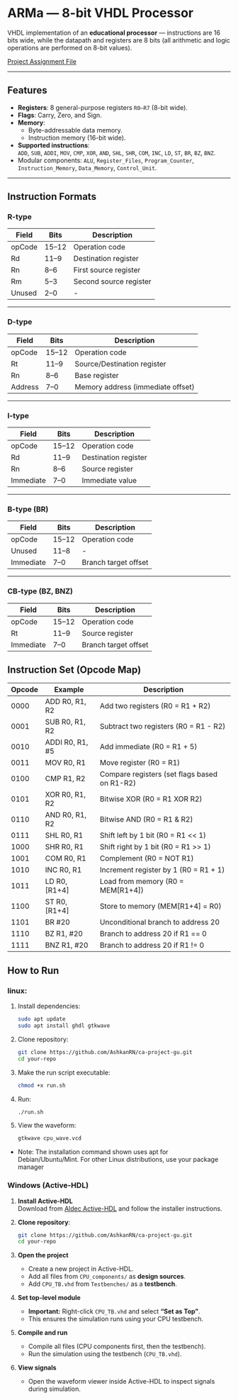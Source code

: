 # ARMa — 8-bit VHDL Processor

VHDL implementation of an **educational processor** — instructions are 16 bits wide, while the datapath and registers are 8 bits (all arithmetic and logic operations are performed on 8-bit values).
 

[Project Assignment File](https://github.com/AshkanRN/ca-project-gu/releases/download/dl/ProjectCA14032.pdf) 

---

## Features
- **Registers**: 8 general-purpose registers `R0–R7` (8-bit wide).  
- **Flags**: Carry, Zero, and Sign.  
- **Memory**:  
  - Byte-addressable data memory.  
  - Instruction memory (16-bit wide).  
- **Supported instructions**:  
  `ADD`, `SUB`, `ADDI`, `MOV`, `CMP`, `XOR`, `AND`, `SHL`, `SHR`, `COM`, `INC`, `LD`, `ST`, `BR`, `BZ`, `BNZ`.  
- Modular components: `ALU`, `Register_Files`, `Program_Counter`, `Instruction_Memory`, `Data_Memory`, `Control_Unit`.

---

## Instruction Formats

### R-type
| Field   | Bits   | Description            |
|---------|--------|------------------------|
| opCode  | 15–12  | Operation code         |
| Rd      | 11–9   | Destination register   |
| Rn      | 8–6    | First source register  |
| Rm      | 5–3    | Second source register |
| Unused  | 2–0    | -                      |

---

### D-type
| Field   | Bits   | Description                        |
|---------|--------|------------------------------------|
| opCode  | 15–12  | Operation code                     |
| Rt      | 11–9   | Source/Destination register        |
| Rn      | 8–6    | Base register                      |
| Address | 7–0    | Memory address (immediate offset)  |

---

### I-type
| Field      | Bits   | Description             |
|------------|--------|-------------------------|
| opCode     | 15–12  | Operation code          |
| Rd         | 11–9   | Destination register    |
| Rn         | 8–6    | Source register         |
| Immediate  | 7–0    | Immediate value         |

---

### B-type (BR)
| Field     | Bits   | Description            |
|-----------|--------|------------------------|
| opCode    | 15–12  | Operation code         |
| Unused    | 11–8   | -                      |
| Immediate | 7–0    | Branch target offset   |

---

### CB-type (BZ, BNZ)
| Field     | Bits   | Description            |
|-----------|--------|------------------------|
| opCode    | 15–12  | Operation code         |
| Rt        | 11–9   | Source register        |
| Immediate | 7–0    | Branch target offset   |



## Instruction Set (Opcode Map)

| Opcode | Example            | Description                                |
|--------|--------------------|--------------------------------------------|
| 0000   | ADD R0, R1, R2     | Add two registers (R0 = R1 + R2)           |
| 0001   | SUB R0, R1, R2     | Subtract two registers (R0 = R1 - R2)      |
| 0010   | ADDI R0, R1, #5    | Add immediate (R0 = R1 + 5)                |
| 0011   | MOV R0, R1         | Move register (R0 = R1)                    |
| 0100   | CMP R1, R2         | Compare registers (set flags based on R1-R2) |
| 0101   | XOR R0, R1, R2     | Bitwise XOR (R0 = R1 XOR R2)                 |
| 0110   | AND R0, R1, R2     | Bitwise AND (R0 = R1 & R2)                 |
| 0111   | SHL R0, R1         | Shift left by 1 bit (R0 = R1 << 1)         |
| 1000   | SHR R0, R1         | Shift right by 1 bit (R0 = R1 >> 1)        |
| 1001   | COM R0, R1         | Complement (R0 = NOT R1)                   |
| 1010   | INC R0, R1         | Increment register by 1 (R0 = R1 + 1)      |
| 1011   | LD R0, [R1+4]      | Load from memory (R0 = MEM[R1+4])          |
| 1100   | ST R0, [R1+4]      | Store to memory (MEM[R1+4] = R0)           |
| 1101   | BR #20             | Unconditional branch to address 20         |
| 1110   | BZ R1, #20         | Branch to address 20 if R1 == 0            |
| 1111   | BNZ R1, #20        | Branch to address 20 if R1 != 0            |




## How to Run

### linux:



1. Install dependencies:

   ```bash
   sudo apt update
   sudo apt install ghdl gtkwave
   ```

2. Clone repository:

   ```bash
   git clone https://github.com/AshkanRN/ca-project-gu.git
   cd your-repo
   ```

3. Make the run script executable:

   ```bash
   chmod +x run.sh
   ```

4. Run:

   ```bash
   ./run.sh
   ```

5. View the waveform:
   ```bash
   gtkwave cpu_wave.vcd
   ```

  
 - Note: The installation command shown uses apt for Debian/Ubuntu/Mint. For other Linux distributions, use your package manager


### Windows (Active-HDL)

1. **Install Active-HDL**  
   Download from [Aldec Active-HDL](https://www.aldec.com/en/products/fpga_simulation/active_hdl_student) and follow the installer instructions.

3. **Clone repository**:

   ```bash
   git clone https://github.com/AshkanRN/ca-project-gu.git
   cd your-repo
   ```

4. **Open the project**  
   - Create a new project in Active-HDL.  
   - Add all files from `CPU_components/` as **design sources**.  
   - Add `CPU_TB.vhd` from `Testbenches/` as a **testbench**.

5. **Set top-level module**  
   - **Important:** Right-click `CPU_TB.vhd` and select **“Set as Top”**.  
   - This ensures the simulation runs using your CPU testbench.

6. **Compile and run**  
   - Compile all files (CPU components first, then the testbench).  
   - Run the simulation using the testbench (`CPU_TB.vhd`).  

7. **View signals**  
   - Open the waveform viewer inside Active-HDL to inspect signals during simulation.
